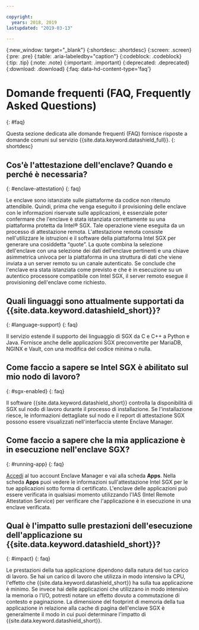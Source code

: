 ```yaml
---

copyright:
  years: 2018, 2019
lastupdated: "2019-03-13"

---
```


{:new_window: target="_blank"}
{:shortdesc: .shortdesc}
{:screen: .screen}
{:pre: .pre}
{:table: .aria-labeledby="caption"}
{:codeblock: .codeblock}
{:tip: .tip}
{:note: .note}
{:important: .important}
{:deprecated: .deprecated}
{:download: .download}
{:faq: data-hd-content-type='faq'}

# Domande frequenti (FAQ, Frequently Asked Questions)
{: #faq}

Questa sezione dedicata alle domande frequenti (FAQ) fornisce risposte a domande comuni sul servizio {{site.data.keyword.datashield_full}}.
{: shortdesc}


## Cos'è l'attestazione dell'enclave? Quando e perché è necessaria?
{: #enclave-attestation}
{: faq}

Le enclave sono istanziate sulle piattaforme da codice non ritenuto attendibile. Quindi, prima che venga eseguito il provisioning delle enclave con le informazioni riservate sulle applicazioni, è essenziale poter confermare che l'enclave è stata istanziata correttamente su una piattaforma protetta da Intel® SGX. Tale operazione viene eseguita da un processo di attestazione remota. L'attestazione remota consiste nell'utilizzare le istruzioni e il software della piattaforma Intel SGX per generare una cosiddetta “quote”. La quote combina la selezione dell'enclave con una selezione dei dati dell'enclave pertinenti e una chiave asimmetrica univoca per la piattaforma in una struttura di dati che viene inviata a un server remoto su un canale autenticato. Se conclude che l'enclave era stata istanziata come previsto e che è in esecuzione su un autentico processore compatibile con Intel SGX, il server remoto esegue il provisioning dell'enclave come richiesto.


##	Quali linguaggi sono attualmente supportati da {{site.data.keyword.datashield_short}}?
{: #language-support}
{: faq}

Il servizio estende il supporto dei linguaggio di SGX da C e C++ a Python e Java. Fornisce anche delle applicazioni SGX preconvertite per MariaDB, NGINX e Vault, con una modifica del codice minima o nulla.


##	Come faccio a sapere se Intel SGX è abilitato sul mio nodo di lavoro?
{: #sgx-enabled}
{: faq}

Il software {{site.data.keyword.datashield_short}} controlla la disponibilità di SGX sul nodo di lavoro durante il processo di installazione. Se l'installazione riesce, le informazioni dettagliate sul nodo e il report di attestazione SGX possono essere visualizzati nell'interfaccia utente Enclave Manager.


##	Come faccio a sapere che la mia applicazione è in esecuzione nell'enclave SGX?
{: #running-app}
{: faq}

[Accedi](/docs/services/data-shield?topic=data-shield-access#access-iam) al tuo account Enclave Manager e vai alla scheda **Apps**. Nella scheda **Apps** puoi vedere le informazioni sull'attestazione Intel SGX per le tue applicazioni sotto forma di certificato. L'enclave delle applicazioni può essere verificata in qualsiasi momento utilizzando l'IAS (Intel Remote Attestation Service) per verificare che l'applicazione è in esecuzione in una enclave verificata.



## Qual è l'impatto sulle prestazioni dell'esecuzione dell'applicazione su {{site.data.keyword.datashield_short}}?
{: #impact}
{: faq}


Le prestazioni della tua applicazione dipendono dalla natura del tuo carico di lavoro. Se hai un carico di lavoro che utilizza in modo intensivo la CPU, l'effetto che {{site.data.keyword.datashield_short}} ha sulla tua applicazione è minimo. Se invece hai delle applicazioni che utilizzano in modo intensivo la memoria o l'I/O, potresti notare un effetto dovuto a commutazione di contesto e paginazione. La dimensione del footprint di memoria della tua applicazione in relazione alla cache di pagina dell'enclave SGX è generalmente il modo in cui puoi determinare l'impatto di {{site.data.keyword.datashield_short}}.
